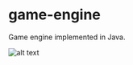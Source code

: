 # game-engine
Game engine implemented in Java.

![alt text](https://github.com/jcgibson38/game-engine/blob/master/optimised2.gif "Logo Title Text 1")
